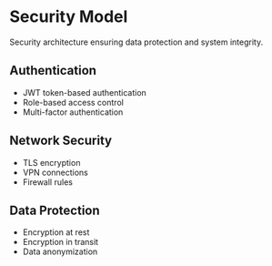 # Security Model

Security architecture ensuring data protection and system integrity.

## Authentication

- JWT token-based authentication
- Role-based access control
- Multi-factor authentication

## Network Security

- TLS encryption
- VPN connections
- Firewall rules

## Data Protection

- Encryption at rest
- Encryption in transit
- Data anonymization
